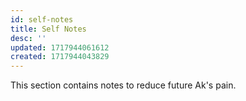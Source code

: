 ```yaml
---
id: self-notes
title: Self Notes
desc: ''
updated: 1717944061612
created: 1717944043829
---
```


This section contains notes to reduce future Ak's pain.
